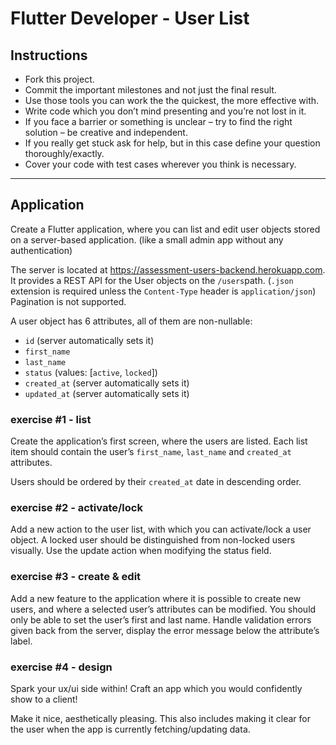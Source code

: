 # Flutter Developer - User List

## Instructions

- Fork this project.
- Commit the important milestones and not just the final result.
- Use those tools you can work the the quickest, the more effective with.
- Write code which you don’t mind presenting and you’re not lost in it.
- If you face a barrier or something is unclear – try to find the right
  solution – be creative and independent.
- If you really get stuck ask for help, but in this case define your question
  thoroughly/exactly.
- Cover your code with test cases wherever you think is necessary.

___

## Application

Create a Flutter application, where you can list and edit user objects stored on a
server-based application. (like a small admin app without any authentication)

The server is located at https://assessment-users-backend.herokuapp.com. It provides 
a REST API for the User objects on the `/users`path. (`.json` extension is required 
unless the `Content-Type` header is `application/json`) Pagination is not supported.

A user object has 6 attributes, all of them are non-nullable:

- `id` (server automatically sets it)
- `first_name`
- `last_name`
- `status` (values: [`active`, `locked`])
- `created_at` (server automatically sets it)
- `updated_at` (server automatically sets it)

### exercise #1 - list

Create the application’s first screen, where the users are listed. 
Each list item should contain the user’s `first_name`, `last_name` 
and `created_at` attributes.

Users should be ordered by their `created_at` date in descending order.

### exercise #2 - activate/lock

Add a new action to the user list, with which you can activate/lock a user
object. A locked user should be distinguished from non-locked users visually.
Use the update action when modifying the status field.

### exercise #3 - create & edit

Add a new feature to the application where it is possible to create new users,
and where a selected user’s attributes can be modified. You should only be
able to set the user’s first and last name. Handle validation errors given back
from the server, display the error message below the attribute’s label.

### exercise #4 - design

Spark your ux/ui side within! Craft an app which you would confidently show to a client!

Make it nice, aesthetically pleasing. This also includes making it clear for the user
when the app is currently fetching/updating data.